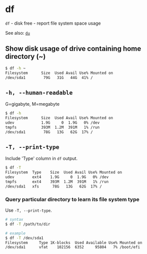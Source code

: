 # df

`df` - disk free - report file system space usage

See also: [`du`](du.md)

## Show disk usage of drive containing home directory (~)
```bash
$ df -h ~
Filesystem      Size  Used Avail Use% Mounted on
/dev/sda1        79G   31G   44G  41% /
```

## `-h, --human-readable`
G=gigabyte, M=megabyte
```bash
$ df -h
Filesystem      Size  Used Avail Use% Mounted on
udev            1.9G     0  1.9G   0% /dev
tmpfs           393M  1.2M  391M   1% /run
/dev/sda1        78G   13G   62G  17% /
```

## `-T, --print-type`
Include 'Type' column in `df` output.

```bash
$ df -T
Filesystem  Type    Size  Used Avail Use% Mounted on
udev        ext4    1.9G     0  1.9G   0% /dev
tmpfs       ext4    393M  1.2M  391M   1% /run
/dev/sda1   xfs      78G   13G   62G  17% /
```

### Query particular directory to learn its file system type
Use `-T, --print-type`.

```bash
# syntax
$ df -T /path/to/dir

# example
$ df -T /dev/sda1
Filesystem     Type 1K-blocks  Used Available Use% Mounted on
/dev/sda1      vfat    102156  6352     95804   7% /boot/efi
```
